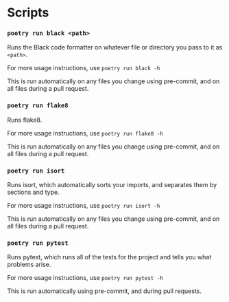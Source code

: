 # Scripts
### `poetry run black <path>`
Runs the Black code formatter on whatever file or directory you pass to it as `<path>`.

For more usage instructions, use `poetry run black -h`

This is run automatically on any files you change using pre-commit, and on all
files during a pull request.

### `poetry run flake8`
Runs flake8.

For more usage instructions, use `poetry run flake8 -h`

This is run automatically on any files you change using pre-commit, and on all files
during a pull request.

### `poetry run isort`
Runs isort, which automatically sorts your imports, and separates them by sections
and type.

For more usage instructions, use `poetry run isort -h`

This is run automatically on any files you change using pre-commit, and on all files
during a pull request.

### `poetry run pytest`
Runs pytest, which runs all of the tests for the project and tells you what problems
arise. 

For more usage instructions, use `poetry run pytest -h`

This is run automatically using pre-commit, and during pull requests.